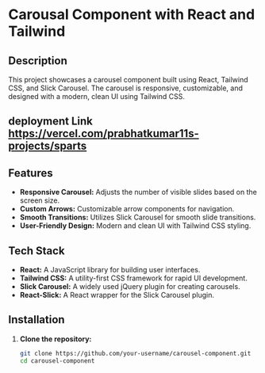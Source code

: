 # Carousal Component with React and Tailwind

## Description

This project showcases a carousel component built using React, Tailwind CSS, and Slick Carousel. The carousel is responsive, customizable, and designed with a modern, clean UI using Tailwind CSS.

## deployment Link https://vercel.com/prabhatkumar11s-projects/sparts

## Features

- **Responsive Carousel:** Adjusts the number of visible slides based on the screen size.
- **Custom Arrows:** Customizable arrow components for navigation.
- **Smooth Transitions:** Utilizes Slick Carousel for smooth slide transitions.
- **User-Friendly Design:** Modern and clean UI with Tailwind CSS styling.

## Tech Stack

- **React:** A JavaScript library for building user interfaces.
- **Tailwind CSS:** A utility-first CSS framework for rapid UI development.
- **Slick Carousel:** A widely used jQuery plugin for creating carousels.
- **React-Slick:** A React wrapper for the Slick Carousel plugin.

## Installation

1. **Clone the repository:**
   ```bash
   git clone https://github.com/your-username/carousel-component.git
   cd carousel-component
